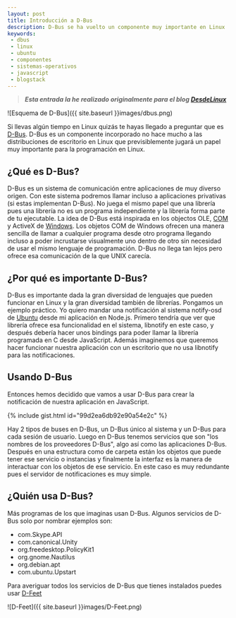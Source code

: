 ```yaml
---
layout: post
title: Introducción a D-Bus
description: D-Bus se ha vuelto un componente muy importante en Linux
keywords:
 - dbus
 - linux
 - ubuntu
 - componentes
 - sistemas-operativos
 - javascript
 - blogstack
---
```


> ___Esta entrada la he realizado originalmente para el blog [DesdeLinux](http://blog.desdelinux.net)___

![Esquema de D-Bus]({{ site.baseurl }}images/dbus.png)

Si llevas algún tiempo en Linux quizás te hayas llegado a preguntar que es [D-Bus](http://dbus.freedesktop.org). D-Bus es un componente incorporado no hace mucho a las distribuciones de escritorio en Linux que previsiblemente jugará un papel muy importante para la programación en Linux.

## ¿Qué es D-Bus?

D-Bus es un sistema de comunicación entre aplicaciones de muy diverso origen. Con este sistema podremos llamar incluso a aplicaciones privativas (si estas implementan D-Bus). No juega el mismo papel que una librería pues una librería no es un programa independiente y la librería forma parte de tu ejecutable. La idea de D-Bus está inspirada en los objectos OLE, [COM](http://es.wikipedia.org/wiki/Component_Object_Model) y ActiveX de [Windows](http://windows.com). Los objetos COM de Windows ofrecen una manera sencilla de llamar a cualquier programa desde otro programa llegando incluso a poder incrustarse visualmente uno dentro de otro sin necesidad de usar el mismo lenguaje de programación. D-Bus no llega tan lejos pero ofrece esa comunicación de la que UNIX carecía.

## ¿Por qué es importante D-Bus?

D-Bus es importante dada la gran diversidad de lenguajes que pueden funcionar en Linux y la gran diversidad también de librerías. Pongamos un ejemplo práctico. Yo quiero mandar una notificación al sistema notify-osd de [Ubuntu](http://ubuntu.com) desde mi aplicación en Node.js. Primero tendría que ver que librería ofrece esa funcionalidad en el sistema, libnotify en este caso, y después debería hacer unos bindings para poder llamar la librería programada en C desde JavaScript. Además imaginemos que queremos hacer funcionar nuestra aplicación con un escritorio que no usa libnotify para las notificaciones.

## Usando D-Bus

Entonces hemos decidido que vamos a usar D-Bus para crear la notificación de nuestra aplicación en JavaScript.

{% include gist.html id="99d2ea6db92e90a54e2c" %}

Hay 2 tipos de buses en D-Bus, un D-Bus único al sistema y un D-Bus para cada sesión de usuario. Luego en D-Bus tenemos servicios que son "los nombres de los proveedores D-Bus", algo así como las aplicaciones D-Bus. Después en una estructura como de carpeta están los objetos que puede tener ese servicio o instancias y finalmente la interfaz es la manera de interactuar con los objetos de ese servicio. En este caso es muy redundante pues el servidor de notificaciones es muy simple.

## ¿Quién usa D-Bus?

Más programas de los que imaginas usan D-Bus. Algunos servicios de D-Bus solo por nombrar ejemplos son:

 * com.Skype.API
 * com.canonical.Unity
 * org.freedesktop.PolicyKit1
 * org.gnome.Nautilus
 * org.debian.apt
 * com.ubuntu.Upstart

Para averiguar todos los servicios de D-Bus que tienes instalados puedes usar [D-Feet](http://wiki.gnome.org/action/show/Apps/DFeet)

![D-Feet]({{ site.baseurl }}images/D-Feet.png)
